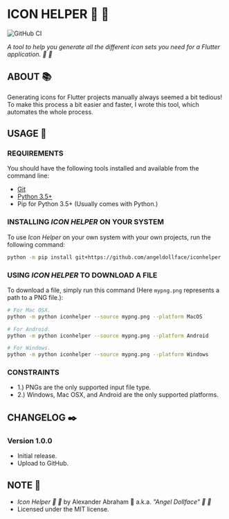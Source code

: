 # ICON HELPER :hammer: :snake:

![GitHub CI](https://github.com/angeldollface/iconhelper/actions/workflows/python.yml/badge.svg)

*A tool to help you generate all the different icon sets you need for a Flutter application. :hammer: :snake:*

## ABOUT :books:

Generating icons for Flutter projects manually always seemed a bit tedious! To make this process a bit easier and faster, I wrote this tool, which automates the whole process.

## USAGE :hammer:

### REQUIREMENTS

You should have the following tools installed and available from the command line:

- [Git](https://git-scm.org)
- [Python 3.5+](https://www.python.org/downloads/)
- Pip for Python 3.5+ (Usually comes with Python.)

### INSTALLING *ICON HELPER* ON YOUR SYSTEM

To use *Icon Helper* on your own system with your own projects, run the following command:

```bash
python -m pip install git+https://github.com/angeldollface/iconhelper
```

### USING *ICON HELPER* TO DOWNLOAD A FILE

To download a file, simply run this command (Here `mypng.png` represents a path to a PNG file.):

```bash
# For Mac OSX.
python -m python iconhelper --source mypng.png --platform MacOS

# For Android.
python -m python iconhelper --source mypng.png --platform Android

# For Windows.
python -m python iconhelper --source mypng.png --platform Windows
```

### CONSTRAINTS

- 1.) PNGs are the only supported input file type.
- 2.) Windows, Mac OSX, and Android are the only supported platforms.

## CHANGELOG :black_nib:

### Version 1.0.0

- Initial release.
- Upload to GitHub.

## NOTE :scroll:

- *Icon Helper :hammer: :snake:* by Alexander Abraham :black_heart: a.k.a. *"Angel Dollface" :dolls: :ribbon:*
- Licensed under the MIT license.

